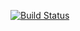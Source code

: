 [![Build Status](https://github.com/vvelikodny/sample-go-rest-api-project/workflows/build/badge.svg)](https://github.com/vvelikodny/sample-go-rest-api-project/actions?query=workflow%3Abuild)